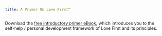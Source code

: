 ```yaml
---
title: A Primer On Love First™
---
```


Download the [free introductory primer eBook](https://www.dropbox.com/s/vbj67z00il7j1yi/Love%20First%20Primer.pdf?dl=0), which introduces you to the self-help / personal development framework of Love First and its principles.
